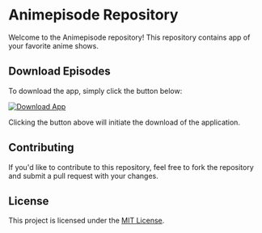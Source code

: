 # Animepisode Repository

Welcome to the Animepisode repository! This repository contains app of your favorite anime shows.

## Download Episodes

To download the app, simply click the button below:

[![Download App](https://img.shields.io/badge/Download-Episodes-blue)](https://github.com/MineJayPH/Animepisode/releases/download/update/animepisode-v2-0-3.apk)

Clicking the button above will initiate the download of the application.

## Contributing

If you'd like to contribute to this repository, feel free to fork the repository and submit a pull request with your changes.

## License

This project is licensed under the [MIT License](LICENSE).
